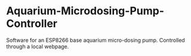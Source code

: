 # Aquarium-Microdosing-Pump-Controller
Software for an ESP8266 base aquarium micro-dosing pump. Controlled through a local webpage. 
